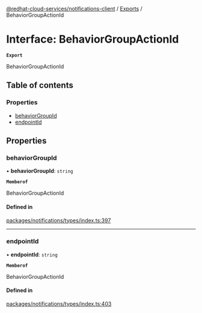 [@redhat-cloud-services/notifications-client](../README.md) / [Exports](../modules.md) / BehaviorGroupActionId

# Interface: BehaviorGroupActionId

**`Export`**

BehaviorGroupActionId

## Table of contents

### Properties

- [behaviorGroupId](BehaviorGroupActionId.md#behaviorgroupid)
- [endpointId](BehaviorGroupActionId.md#endpointid)

## Properties

### behaviorGroupId

• **behaviorGroupId**: `string`

**`Memberof`**

BehaviorGroupActionId

#### Defined in

[packages/notifications/types/index.ts:397](https://github.com/RedHatInsights/javascript-clients/blob/main/packages/notifications/types/index.ts#L397)

___

### endpointId

• **endpointId**: `string`

**`Memberof`**

BehaviorGroupActionId

#### Defined in

[packages/notifications/types/index.ts:403](https://github.com/RedHatInsights/javascript-clients/blob/main/packages/notifications/types/index.ts#L403)

